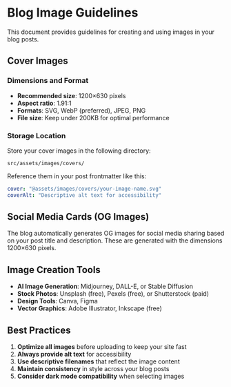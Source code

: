 # Blog Image Guidelines

This document provides guidelines for creating and using images in your blog posts.

## Cover Images

### Dimensions and Format
- **Recommended size**: 1200×630 pixels
- **Aspect ratio**: 1.91:1
- **Formats**: SVG, WebP (preferred), JPEG, PNG
- **File size**: Keep under 200KB for optimal performance

### Storage Location
Store your cover images in the following directory:
```
src/assets/images/covers/
```

Reference them in your post frontmatter like this:
```yaml
cover: "@assets/images/covers/your-image-name.svg"
coverAlt: "Descriptive alt text for accessibility"
```

## Social Media Cards (OG Images)

The blog automatically generates OG images for social media sharing based on your post title and description. These are generated with the dimensions 1200×630 pixels.

## Image Creation Tools

- **AI Image Generation**: Midjourney, DALL-E, or Stable Diffusion
- **Stock Photos**: Unsplash (free), Pexels (free), or Shutterstock (paid)
- **Design Tools**: Canva, Figma
- **Vector Graphics**: Adobe Illustrator, Inkscape (free)

## Best Practices

1. **Optimize all images** before uploading to keep your site fast
2. **Always provide alt text** for accessibility
3. **Use descriptive filenames** that reflect the image content
4. **Maintain consistency** in style across your blog posts
5. **Consider dark mode compatibility** when selecting images
